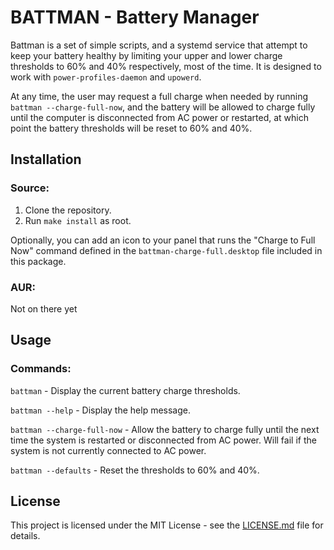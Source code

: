 # BATTMAN - Battery Manager

Battman is a set of simple scripts, and a systemd service that attempt to keep
your battery healthy by limiting your upper and lower charge thresholds to 60%
and 40% respectively, most of the time. It is designed to work with 
`power-profiles-daemon` and `upowerd`.

At any time, the user may request a full charge when needed by running
`battman --charge-full-now`, and the battery will be allowed to charge fully 
until the computer is disconnected from AC power or restarted, at which point 
the battery thresholds will be reset to 60% and 40%.

## Installation

### Source:

1. Clone the repository.
2. Run `make install` as root.

Optionally, you can add an icon to your panel that runs the "Charge to Full 
Now" command defined in the `battman-charge-full.desktop` file included in this
package.

### AUR:

Not on there yet

## Usage

### Commands:

`battman` - Display the current battery charge thresholds.

`battman --help` - Display the help message.

`battman --charge-full-now` - Allow the battery to charge fully until the next
  time the system is restarted or disconnected from AC power. Will fail if the 
  system is not currently connected to AC power.

`battman --defaults` - Reset the thresholds to 60% and 40%.

## License
This project is licensed under the MIT License - see the [LICENSE.md](LICENSE.md) file for details.
